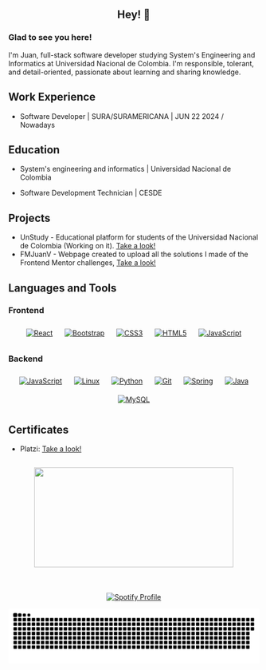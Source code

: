 ## <div align="center">Hey! 👋</div>  
  



### Glad to see you here!  
I'm Juan, full-stack software developer studying System's Engineering and Informatics at Universidad Nacional de Colombia. I'm responsible, tolerant, and detail-oriented, passionate about learning and sharing knowledge.    

## Work Experience  
- Software Developer | SURA/SURAMERICANA | JUN 22 2024 / Nowadays

## Education  
- System's engineering and informatics | Universidad Nacional de Colombia 

- Software Development Technician | CESDE

## Projects
- UnStudy - Educational platform for students of the Universidad Nacional de Colombia (Working on it). [Take a look!](https://unstudy.netlify.app/)
- FMJuanV - Webpage created to upload all the solutions I made of the Frontend Mentor challenges, [Take a look!](https://fmjuanv.netlify.app/)

 


## Languages and Tools  


### Frontend  
<div align="center">  
<a href="https://reactjs.org/" target="_blank"><img style="margin: 10px" src="https://profilinator.rishav.dev/skills-assets/react-original-wordmark.svg" alt="React" height="50" /></a>  
<a href="https://getbootstrap.com/docs/3.4/javascript/" target="_blank"><img style="margin: 10px" src="https://profilinator.rishav.dev/skills-assets/bootstrap-plain.svg" alt="Bootstrap" height="50" /></a>  
<a href="https://www.w3schools.com/css/" target="_blank"><img style="margin: 10px" src="https://profilinator.rishav.dev/skills-assets/css3-original-wordmark.svg" alt="CSS3" height="50" /></a>  
<a href="https://en.wikipedia.org/wiki/HTML5" target="_blank"><img style="margin: 10px" src="https://profilinator.rishav.dev/skills-assets/html5-original-wordmark.svg" alt="HTML5" height="50" /></a>  
<a href="https://www.javascript.com/" target="_blank"><img style="margin: 10px" src="https://profilinator.rishav.dev/skills-assets/javascript-original.svg" alt="JavaScript" height="50" /></a>  
</div>

</td><td valign="top" width="33%">



### Backend  
<div align="center">  
<a href="https://www.javascript.com/" target="_blank"><img style="margin: 10px" src="https://profilinator.rishav.dev/skills-assets/javascript-original.svg" alt="JavaScript" height="50" /></a>  
<a href="https://www.linux.org/" target="_blank"><img style="margin: 10px" src="https://profilinator.rishav.dev/skills-assets/linux-original.svg" alt="Linux" height="50" /></a>  
<a href="https://www.python.org/" target="_blank"><img style="margin: 10px" src="https://profilinator.rishav.dev/skills-assets/python-original.svg" alt="Python" height="50" /></a>  
<a href="https://github.com/" target="_blank"><img style="margin: 10px" src="https://profilinator.rishav.dev/skills-assets/git-scm-icon.svg" alt="Git" height="50" /></a>  
<a href="https://docs.spring.io/spring-framework/docs/3.0.x/reference/expressions.html#:~:text=The%20Spring%20Expression%20Language%20(SpEL,and%20basic%20string%20templating%20functionality." target="_blank"><img style="margin: 10px" src="https://profilinator.rishav.dev/skills-assets/springio-icon.svg" alt="Spring" height="50" /></a>  
<a href="https://www.java.com/" target="_blank"><img style="margin: 10px" src="https://profilinator.rishav.dev/skills-assets/java-original-wordmark.svg" alt="Java" height="50" /></a>
  <a href="https://www.mysql.com/" target="_blank"><img style="margin: 10px" src="https://profilinator.rishav.dev/skills-assets/mysql-original-wordmark.svg" alt="MySQL" height="50" /></a>  
</div>

</td>
<td valign="top" width="33%">


## Certificates  
- Platzi: [Take a look!](https://drive.google.com/drive/folders/1HLDrQTFnEyAUVLwvQQl_eY138ILmCu2x?usp=sharing)
  <br/>



##
<p align="center">
  <img width="400" height="200" src="https://github-readme-stats.vercel.app/api/top-langs/?username=JuanTobonV&size_weight=0.0005&count_weight=0.3&layout=compact&theme=vision-friendly-dark">
</p>

<br/>  


<div id="header" align="center">
  <img src="https://komarev.com/ghpvc/?username=JuanTobonV&style=for-the-badge&color=orange" alt=""/>
</div>

<div align="center">
  <a href="https://spotify-github-profile.kittinanx.com/api/view?uid=22w5aqmoynkiomrwilnzi5f2q&redirect=true">
    <img src="https://spotify-github-profile.kittinanx.com/api/view?uid=22w5aqmoynkiomrwilnzi5f2q&cover_image=true&theme=novatorem&show_offline=true&background_color=121212&interchange=false&bar_color=001eff&bar_color_cover=false" alt="Spotify Profile"/>
  </a>
</div>



<p align="center">
 <img width="1000" src="assets/github-snake.svg" alt="snake"/>
</p>

  

<br/>  


<br />
